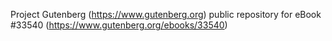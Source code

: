 Project Gutenberg (https://www.gutenberg.org) public repository for eBook #33540 (https://www.gutenberg.org/ebooks/33540)
